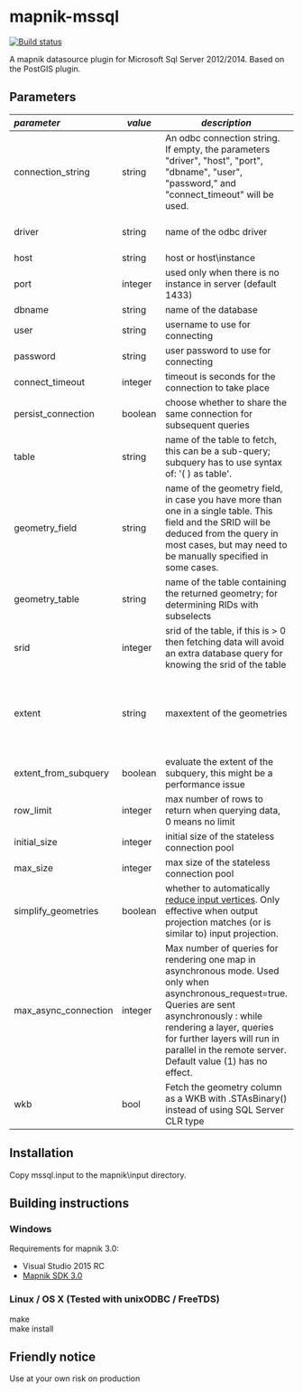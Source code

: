 mapnik-mssql
============
[![Build status](https://ci.appveyor.com/api/projects/status/mkkf90sypw0b8i82/branch/master?svg=true)](https://ci.appveyor.com/project/gaspardle/mapnik-mssql/branch/master)

A mapnik datasource plugin for Microsoft Sql Server 2012/2014. Based on the PostGIS plugin.

Parameters
----------

| *parameter*       | *value*  | *description* | *default* |
|:------------------|----------|---------------|----------:|
| connection_string     | string       | An odbc connection string. If empty, the parameters "driver", "host", "port", "dbname", "user", "password," and "connect_timeout" will be used. | |
| driver                | string       | name of the odbc driver | SQL Server Native Client 11.0 |
| host                  | string       | host or host\instance | |
| port                  | integer      | used only when there is no instance in server (default 1433) | |
| dbname                | string       | name of the database | |
| user                  | string       | username to use for connecting | |
| password              | string       | user password to use for connecting | |
| connect_timeout       | integer      | timeout is seconds for the connection to take place | 4 |
| persist_connection    | boolean      | choose whether to share the same connection for subsequent queries | true |
| table                 | string       | name of the table to fetch, this can be a sub-query;  subquery has to use syntax of:  '( ) as table'. | |
| geometry_field        | string       | name of the geometry field, in case you have more than one in a single table. This field and the SRID will be deduced from the query in most cases, but may need to be manually specified in some cases.| |
| geometry_table        | string       | name of the table containing the returned geometry; for determining RIDs with subselects | |
| srid                  | integer      | srid of the table, if this is > 0 then fetching data will avoid an extra database query for knowing the srid of the table | 0 |
| extent                | string       | maxextent of the geometries | determined by querying the metadata for the table |
| extent_from_subquery  | boolean      | evaluate the extent of the subquery, this might be a performance issue | false |
| row_limit             | integer      | max number of rows to return when querying data, 0 means no limit | 0 |
| initial_size          | integer      | initial size of the stateless connection pool | 1 |
| max_size              | integer      | max size of the stateless connection pool | 10 |
| simplify_geometries   | boolean      | whether to automatically [reduce input vertices](http://blog.cartodb.com/post/20163722809/speeding-up-tiles-rendering). Only effective when output projection matches (or is similar to) input projection. | false |
| max_async_connection  | integer      | Max number of queries for rendering one map in asynchronous mode. Used only when asynchronous_request=true. Queries are sent asynchronously : while rendering a layer, queries for further layers will run in parallel in the remote server.  Default value (1) has no effect.  | 1 |
| wkb                   | bool         | Fetch the geometry column as a WKB with .STAsBinary() instead of using SQL Server CLR type | false |


Installation
------------

Copy mssql.input to the mapnik\input directory.

Building instructions
---------------------
### Windows

Requirements for mapnik 3.0:  
 - Visual Studio 2015 RC
 - [Mapnik SDK 3.0](http://mapnik.s3.amazonaws.com/dist/dev/mapnik-win-sdk-14.0-x64-v3.0.0-rc3-1-gb0759e8.7z)

### Linux / OS X (Tested with unixODBC / FreeTDS)
make  
make install

Friendly notice
---------------------
Use at your own risk on production
